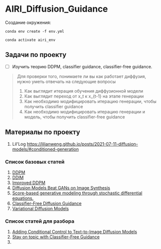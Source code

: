 # AIRI_Diffusion_Guidance

Создание окружения: 

`conda env create -f env.yml`

`conda activate airi_env`

## Задачи по проекту

- [ ] Изучить теорию DDPM, classifier guidance, classifier-free guidance.   
> Для проверки того, понимаете ли вы как работает диффузия, нужно уметь отвечать на следующие вопросы
> 1. Как выглядит итерация обучения диффузионной модели
> 2. Как выглядит переход от x_t к x_{t-1} на этапе генерации
> 3. Как необходимо модифицировать итерацию генерации, чтобы получить classifier guidance
> 4. Как необходимо модифицировать итерацию генерации и модель, чтобы получить classifier-free guidance


## Материалы по проекту
1. Lil'Log https://lilianweng.github.io/posts/2021-07-11-diffusion-models/#conditioned-generation

### Список базовых статей
1. [DDPM](https://arxiv.org/pdf/2006.11239.pdf) 
2. [DDIM](https://arxiv.org/pdf/2010.02502.pdf)
3. [Improved DDPM](https://arxiv.org/pdf/2102.09672.pdf)
4. [Diffusion Models Beat GANs on Image Synthesis](https://arxiv.org/pdf/2105.05233.pdf)
5. [Score-based generative modeling through stochastic differential equations.](https://arxiv.org/pdf/2011.13456.pdf)
6. [Classifier-Free Diffusion Guidance](https://arxiv.org/pdf/2207.12598)
7. [Variational Diffusion Models](https://arxiv.org/pdf/2107.00630)

### Список статей для разбора
1. [Adding Conditional Control to Text-to-Image Diffusion Models](https://arxiv.org/pdf/2302.05543)
2. [Stay on topic with Classifier-Free Guidance](https://arxiv.org/pdf/2306.17806.pdf)
3. 